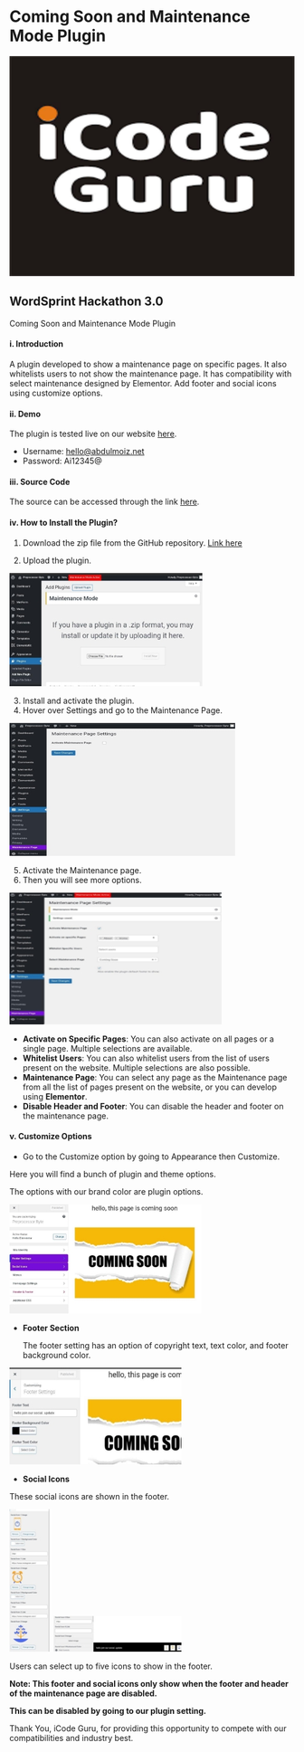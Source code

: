 # Coming Soon and Maintenance Mode Plugin

![](assets/img1.png)

## WordSprint Hackathon 3.0           
Coming Soon and Maintenance Mode Plugin


#### i. Introduction

A plugin developed to show a maintenance page on specific pages. It also whitelists users to not show the maintenance page. It has compatibility with select maintenance designed by Elementor. Add footer and social icons using customize options.

#### ii. Demo

The plugin is tested live on our website [here](http://preprocessor-byte.abdulmoiz.net/wp-admin). 
- Username: hello@abdulmoiz.net
- Password: Ai12345@

#### iii. Source Code

The source can be accessed through the link [here](https://github.com/Moiz-CodeByte/coming-soon-and-maintenance-page-plugin).

#### iv. How to Install the Plugin?

1. Download the zip file from the GitHub repository. [Link here](https://github.com/Moiz-CodeByte/coming-soon-and-maintenance-page-plugin)

2. Upload the plugin.

![](assets/img2.jpeg)

3. Install and activate the plugin.
4. Hover over Settings and go to the Maintenance Page.

![](assets/img3.jpeg)

5. Activate the Maintenance page.
6. Then you will see more options.

![](assets/img4.jpeg)

- **Activate on Specific Pages**: You can also activate on all pages or a single page. Multiple selections are available.
- **Whitelist Users**: You can also whitelist users from the list of users present on the website. Multiple selections are also possible.
- **Maintenance Page**: You can select any page as the Maintenance page from all the list of pages present on the website, or you can develop using **Elementor**.
- **Disable Header and Footer**: You can disable the header and footer on the maintenance page.

#### v. Customize Options

- Go to the Customize option by going to Appearance then Customize.

Here you will find a bunch of plugin and theme options.

The options with our brand color are plugin options.

![](assets/img5.jpeg)

- **Footer Section**

  The footer setting has an option of copyright text, text color, and footer background color.

![](assets/img6.jpeg)

- **Social Icons**

These social icons are shown in the footer.

![](assets/img7.jpeg) 
![](assets/img8.jpeg)

Users can select up to five icons to show in the footer.

**Note: This footer and social icons only show when the footer and header of the maintenance page are disabled.**

**This can be disabled by going to our plugin setting.**

Thank You, iCode Guru, for providing this opportunity to compete with our compatibilities and industry best.
